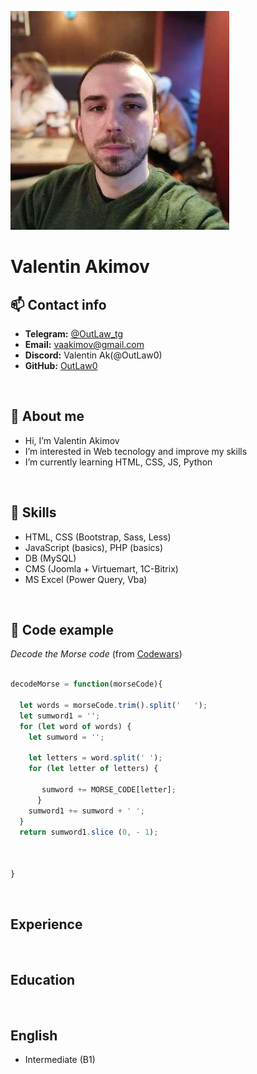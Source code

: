 ![Valentin Akimov](assets/img/photo_2021-12-13_02-00-13.jpg)
# **Valentin Akimov**

## 📫 Contact info

* **Telegram:** [@OutLaw_tg](https://t.me/outlaw_tg) 
* **Email:** <vaakimov@gmail.com>  
* **Discord:** Valentin Ak(@OutLaw0)
* **GitHub:** [OutLaw0](https://github.com/OutLaw0)  

&nbsp;

## 👋 About me

-  Hi, I’m Valentin Akimov
-  I’m interested in Web tecnology and improve my skills
-  I’m currently learning HTML, CSS, JS, Python

&nbsp;

## 🌱 Skills

- HTML, CSS (Bootstrap, Sass, Less)
- JavaScript (basics), PHP (basics) 
- DB (MySQL)
- CMS (Joomla + Virtuemart, 1C-Bitrix)
- MS Excel (Power Query, Vba)

&nbsp;

## 👀 Code example


*Decode the Morse code* (from [Codewars](https://www.codewars.com/users/OutLaw0))

```javascript

decodeMorse = function(morseCode){
  
  let words = morseCode.trim().split('   ');
  let sumword1 = '';
  for (let word of words) {
    let sumword = '';
    
    let letters = word.split(' ');
    for (let letter of letters) {
       
       sumword += MORSE_CODE[letter];
      }
    sumword1 += sumword + ' ';
  }
  return sumword1.slice (0, - 1);
  
 
  
}

```
&nbsp;

## Experience


&nbsp;

## Education


&nbsp;

## English 
* Intermediate (B1)
